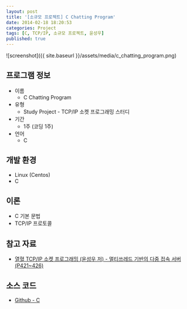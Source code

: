 ```yaml
---
layout: post
title: '[소규모 프로젝트] C Chatting Program'
date: 2014-02-18 18:20:53
categories: Project
tags: [C, TCP/IP, 소규모 프로젝트, 윤성우]
published: true
---
```


![screenshot]({{ site.baseurl }}/assets/media/c_chatting_program.png)

## 프로그램 정보

* 이름
	* C Chatting Program
* 유형
	* Study Project - TCP/IP 소켓 프로그래밍 스터디
* 기간
	* 1주 (코딩 1주)
* 언어
	* C

## 개발 환경

* Linux (Centos)
* C

## 이론

* C 기본 문법
* TCP/IP 프로토콜

## 참고 자료

* [열혈 TCP/IP 소켓 프로그래밍 (윤성우 저) - 멀티쓰레드 기반의 다중 접속 서버 (P421~426)](http://book.naver.com/bookdb/book_detail.nhn?bid=6190577)

## 소스 코드

* [Github - C](https://github.com/egaoneko/Chat_C)

